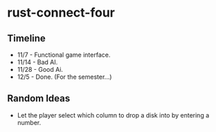# rust-connect-four
## Timeline
 - 11/7 - Functional game interface.
 - 11/14 - Bad AI.
 - 11/28 - Good Ai.
 - 12/5 - Done. (For the semester...)

## Random Ideas
 - Let the player select which column to drop a disk into by entering a number. 